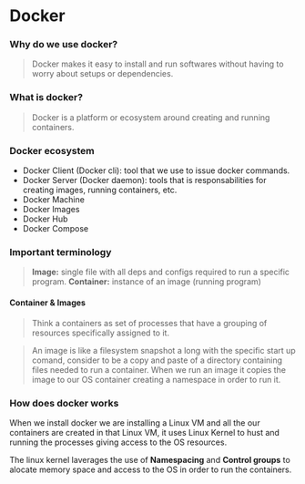 # Docker

### Why do we use docker?

> Docker makes it easy to install and run softwares without having to worry about setups or dependencies.

### What is docker?

> Docker is a platform or ecosystem around creating and running containers.

### Docker ecosystem

- Docker Client (Docker cli): tool that we use to issue docker commands.
- Docker Server (Docker daemon): tools that is responsabilities for creating images, running containers, etc.
- Docker Machine
- Docker Images
- Docker Hub
- Docker Compose

### Important terminology

> **Image:** single file with all deps and configs required to run a specific program. **Container:** instance of an image (running program)

#### Container & Images

> Think a containers as set of processes that have a grouping of resources specifically assigned to it.

> An image is like a filesystem snapshot a long with the specific start up comand, consider to be a copy and paste of a directory containing files needed to run a container. When we run an image it copies the image to our OS container creating a namespace in order to run it.

### How does docker works

When we install docker we are installing a Linux VM and all the our containers are created in that Linux VM, it uses Linux Kernel to hust and running the processes giving access to the OS resources.

The linux kernel laverages the use of **Namespacing** and **Control groups** to alocate memory space and access to the OS in order to run the containers.
